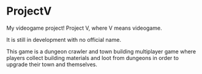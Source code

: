 # ProjectV
My videogame project! Project V, where V means videogame.

It is still in development with no official name.

This game is a dungeon crawler and town building multiplayer game where players collect building materials and loot from dungeons in order to upgrade their town and themselves.
